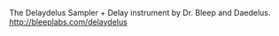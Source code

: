 The Delaydelus
Sampler + Delay instrument by Dr. Bleep and Daedelus.
http://bleeplabs.com/delaydelus
